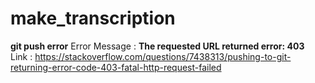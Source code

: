# make_transcription

**git push error** 
Error Message : **The requested URL returned error: 403** <br>
Link : https://stackoverflow.com/questions/7438313/pushing-to-git-returning-error-code-403-fatal-http-request-failed
